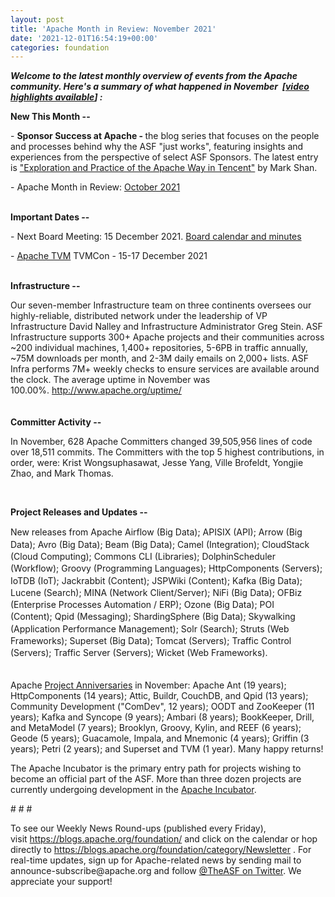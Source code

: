 ```yaml
---
layout: post
title: 'Apache Month in Review: November 2021'
date: '2021-12-01T16:54:19+00:00'
categories: foundation
---
```

<p><i><span style="font-weight: 700;">Welcome to the latest monthly overview of events from the Apache community. Here's a summary of what happened in November&nbsp;</span></i><i><span style="font-weight: 700;"><i><span style="font-weight:700;"> [<a href="https://youtu.be/L1qMXw5MxJQ" target="_blank">video highlights available</a>]</span></i> </span></i><i><span style="font-weight: 700;">:</span></i></p><p><span style="font-weight: 700;">New This Month --</span></p><p><span class="il">- </span><span class="il"></span><b>Sponsor Success at Apache - </b>the blog series that focuses on the people and processes behind why the ASF "just works", featuring insights and experiences from the perspective of select ASF Sponsors. The latest entry is&nbsp;<a href="https://s.apache.org/258az" target="_blank">"Exploration and Practice of the Apache Way in Tencent"</a> by Mark Shan.</p><p><span class="il">- </span>Apache Month in Review: <a href="https://s.apache.org/October2021" target="_blank">October 2021</a><br></p><p><br><span style="font-weight: 700;">Important Dates --</span></p><p>- Next Board Meeting: 15 December 2021. <a href="http://apache.org/foundation/board/calendar.html" target="_blank">Board calendar and minutes</a></p><p>- <a href="http://tvm.apache.org/" target="_blank">Apache TVM</a> TVMCon -  15-17 December 2021<br></p><p><br><span style="font-weight: 700;">Infrastructure --</span></p><div>Our seven-member Infrastructure team on three continents oversees our highly-reliable, distributed network under the leadership of VP Infrastructure David Nalley and Infrastructure Administrator Greg Stein. ASF Infrastructure supports 300+ Apache projects and their communities across ~200 individual machines, 1,400+ repositories, 5-6PB in traffic annually, ~75M downloads per month, and 2-3M daily emails on 2,000+ lists. ASF Infra performs 7M+ weekly checks to ensure services are available around the clock. The average uptime in November was 100.00%.&nbsp;<a href="http://www.apache.org/uptime/" target="_blank">http://www.apache.org/uptime/</a><a href="http://www.apache.org/uptime/" target="_blank"></a></div><div><br></div><div><br><span style="font-weight: 700;">Committer Activity --</span></div><p>In November, 628 Apache Committers changed 39,505,956 lines of code over 18,511 commits. The Committers with the top 5 highest contributions, in order, were: Krist Wongsuphasawat, Jesse Yang, Ville Brofeldt, Yongjie Zhao, and Mark Thomas.&nbsp; <br></p><p><br></p><p><span style="font-weight: 700;">Project Releases and Updates --</span></p><p dir="ltr" style="line-height:1.38;margin-top:0pt;margin-bottom:0pt;">New releases from Apache Airflow (Big Data); APISIX (API); Arrow (Big Data); Avro (Big Data);&nbsp;Beam (Big Data); Camel (Integration); CloudStack (Cloud Computing); Commons CLI (Libraries); DolphinScheduler (Workflow); Groovy (Programming Languages); HttpComponents (Servers); IoTDB (IoT); Jackrabbit (Content); JSPWiki (Content); Kafka (Big Data); Lucene (Search);&nbsp;MINA (Network Client/Server); NiFi (Big Data); OFBiz (Enterprise Processes Automation / ERP); Ozone (Big Data); POI (Content);&nbsp;Qpid (Messaging); ShardingSphere (Big Data); Skywalking (Application Performance Management);&nbsp;Solr (Search); Struts (Web Frameworks); Superset (Big Data); Tomcat (Servers);&nbsp;Traffic Control (Servers);&nbsp;Traffic Server (Servers);&nbsp;Wicket (Web Frameworks).     </p><p dir="ltr" style="line-height:1.38;margin-top:0pt;margin-bottom:0pt;"><br><span style="font-size:11pt;font-family:Arial;color:#000000;background-color:transparent;font-weight:700;font-style:normal;font-variant:normal;text-decoration:none;vertical-align:baseline;white-space:pre;white-space:pre-wrap;"></span></p><p>Apache <a href="https://projects.apache.org/committees.html?date" target="_blank">Project Anniversaries</a> in November: Apache <span class="il">Ant</span> (19 years); HttpComponents (14
years); Attic, Buildr, CouchDB, and Qpid (13 years); Community 
Development ("ComDev", 12 years); OODT and ZooKeeper (11 years); Kafka 
and Syncope (9 years); Ambari (8 years); BookKeeper, Drill, and 
MetaModel (7 years); Brooklyn, Groovy, Kylin, and REEF (6 years); Geode 
(5 years); Guacamole, Impala, and Mnemonic (4 years); Griffin (3 years);
Petri (2 years); 
 and Superset and TVM (1 year). Many happy returns!</p><p></p><p></p><p></p><p></p><p>The Apache Incubator is the primary entry path for projects wishing to become an official part of the ASF. More than three dozen projects are currently undergoing development in the <a href="http://incubator.apache.org/" target="_blank">Apache Incubator</a>.<br></p><p><span style="font-size: 11pt; font-family: Arial; background-color: transparent; font-variant-numeric: normal; font-variant-east-asian: normal; vertical-align: baseline; white-space: pre-wrap;"></span></p><p># # #</p><p>To see our Weekly News Round-ups (published every Friday), visit&nbsp;<a href="https://blogs.apache.org/foundation/" target="_blank">https://blogs.apache.org/foundation/</a>&nbsp;and click on the calendar or hop directly to&nbsp;<a href="https://blogs.apache.org/foundation/category/Newsletter" target="_blank">https://blogs.apache.org/foundation/category/Newsletter</a>&nbsp;. For real-time updates, sign up for Apache-related news by sending mail to announce-subscribe@apache.org and follow&nbsp;<a href="https://twitter.com/theasf" target="_blank">@TheASF on Twitter</a>. We appreciate your support!</p><p><br></p>
